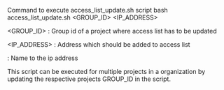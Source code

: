 Command to execute access_list_update.sh script
bash access_list_update.sh <GROUP_ID> <IP_ADDRESS> 

 <GROUP_ID> : Group id of a project where access list has to be updated

 <IP_ADDRESS> : Address which should be added to access list

 <NAME> :  Name to the ip address 


This script can be executed for multiple projects in a organization by updating the respective projects GROUP_ID in the script.